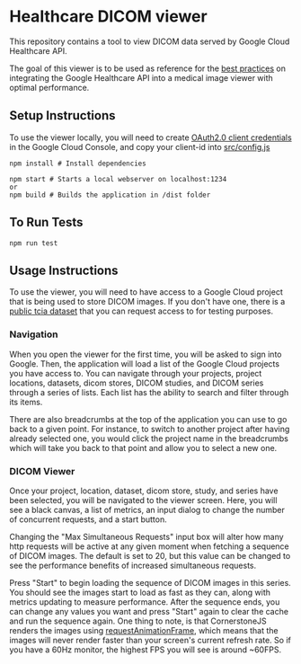 # Healthcare DICOM viewer

This repository contains a tool to view DICOM data served by Google Cloud
Healthcare API.

The goal of this viewer is to be used as reference for the [best practices](https://github.com/GoogleCloudPlatform/healthcare-api-dicom-viewer/wiki/Performant-Medical-Image-Viewer-Findings) on integrating the Google Healthcare API into a medical image viewer with optimal performance.

## Setup Instructions
To use the viewer locally, you will need to create [OAuth2.0 client credentials](https://cloud.google.com/docs/authentication/end-user) in the Google Cloud Console, and copy your client-id into [src/config.js](src/config.js)
```shell
npm install # Install dependencies

npm start # Starts a local webserver on localhost:1234
or
npm build # Builds the application in /dist folder
```

## To Run Tests
```shell
npm run test
```

## Usage Instructions
To use the viewer, you will need to have access to a Google Cloud project that is being used to store DICOM images. If you don't have one, there is a [public tcia dataset](https://cloud.google.com/healthcare/docs/resources/public-datasets/tcia#cloud-healthcare-api) that you can request access to for testing purposes.

### Navigation
When you open the viewer for the first time, you will be asked to sign into Google. Then, the application will load a list of the Google Cloud projects you have access to. You can navigate through your projects, project locations, datasets, dicom stores, DICOM studies, and DICOM series through a series of lists. Each list has the ability to search and filter through its items.

There are also breadcrumbs at the top of the application you can use to go back to a given point. For instance, to switch to another project after having already selected one, you would click the project name in the breadcrumbs which will take you back to that point and allow you to select a new one.

### DICOM Viewer
Once your project, location, dataset, dicom store, study, and series have been selected, you will be navigated to the viewer screen. Here, you will see a black canvas, a list of metrics, an input dialog to change the number of concurrent requests, and a start button.

Changing the "Max Simultaneous Requests" input box will alter how many http requests will be active at any given moment when fetching a sequence of DICOM images. The default is set to 20, but this value can be changed to see the performance benefits of increased simultaneous requests.

Press "Start" to begin loading the sequence of DICOM images in this series. You should see the images start to load as fast as they can, along with metrics updating to measure performance. After the sequence ends, you can change any values you want and press "Start" again to clear the cache and run the sequence again. One thing to note, is that CornerstoneJS renders the images using [requestAnimationFrame](https://developer.mozilla.org/en-US/docs/Web/API/window/requestAnimationFrame), which means that the images will never render faster than your screen's current refresh rate. So if you have a 60Hz monitor, the highest FPS you will see is around ~60FPS. 
